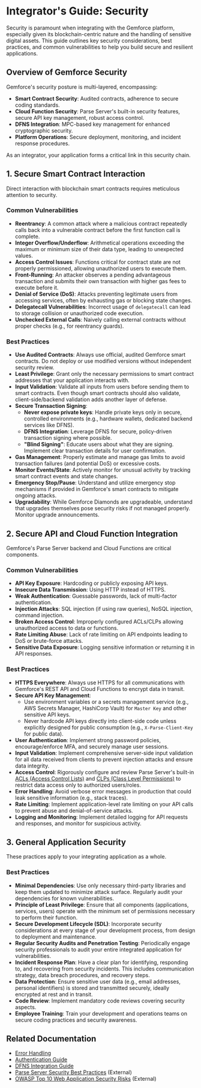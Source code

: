 # Integrator's Guide: Security

Security is paramount when integrating with the Gemforce platform, especially given its blockchain-centric nature and the handling of sensitive digital assets. This guide outlines key security considerations, best practices, and common vulnerabilities to help you build secure and resilient applications.

## Overview of Gemforce Security

Gemforce's security posture is multi-layered, encompassing:

-   **Smart Contract Security**: Audited contracts, adherence to secure coding standards.
-   **Cloud Function Security**: Parse Server's built-in security features, secure API key management, robust access control.
-   **DFNS Integration**: MPC-based key management for enhanced cryptographic security.
-   **Platform Operations**: Secure deployment, monitoring, and incident response procedures.

As an integrator, your application forms a critical link in this security chain.

## 1. Secure Smart Contract Interaction

Direct interaction with blockchain smart contracts requires meticulous attention to security.

### Common Vulnerabilities

-   **Reentrancy**: A common attack where a malicious contract repeatedly calls back into a vulnerable contract before the first function call is complete.
-   **Integer Overflow/Underflow**: Arithmetical operations exceeding the maximum or minimum size of their data type, leading to unexpected values.
-   **Access Control Issues**: Functions critical for contract state are not properly permissioned, allowing unauthorized users to execute them.
-   **Front-Running**: An attacker observes a pending advantageous transaction and submits their own transaction with higher gas fees to execute before it.
-   **Denial of Service (DoS)**: Attacks preventing legitimate users from accessing services, often by exhausting gas or blocking state changes.
-   **Delegatecall Vulnerabilities**: Incorrect usage of `delegatecall` can lead to storage collision or unauthorized code execution.
-   **Unchecked External Calls**: Naively calling external contracts without proper checks (e.g., for reentrancy guards).

### Best Practices

-   **Use Audited Contracts**: Always use official, audited Gemforce smart contracts. Do not deploy or use modified versions without independent security review.
-   **Least Privilege**: Grant only the necessary permissions to smart contract addresses that your application interacts with.
-   **Input Validation**: Validate all inputs from users before sending them to smart contracts. Even though smart contracts should also validate, client-side/backend validation adds another layer of defense.
-   **Secure Transaction Signing**:
    -   **Never expose private keys**: Handle private keys only in secure, controlled environments (e.g., hardware wallets, dedicated backend services like DFNS).
    -   **DFNS Integration**: Leverage DFNS for secure, policy-driven transaction signing where possible.
    -   **"Blind Signing"**: Educate users about what they are signing. Implement clear transaction details for user confirmation.
-   **Gas Management**: Properly estimate and manage gas limits to avoid transaction failures (and potential DoS) or excessive costs.
-   **Monitor Events/State**: Actively monitor for unusual activity by tracking smart contract events and state changes.
-   **Emergency Stop/Pause**: Understand and utilize emergency stop mechanisms if provided in Gemforce's smart contracts to mitigate ongoing attacks.
-   **Upgradability**: While Gemforce Diamonds are upgradeable, understand that upgrades themselves pose security risks if not managed properly. Monitor upgrade announcements.

## 2. Secure API and Cloud Function Integration

Gemforce's Parse Server backend and Cloud Functions are critical components.

### Common Vulnerabilities

-   **API Key Exposure**: Hardcoding or publicly exposing API keys.
-   **Insecure Data Transmission**: Using HTTP instead of HTTPS.
-   **Weak Authentication**: Guessable passwords, lack of multi-factor authentication.
-   **Injection Attacks**: SQL injection (if using raw queries), NoSQL injection, command injection.
-   **Broken Access Control**: Improperly configured ACLs/CLPs allowing unauthorized access to data or functions.
-   **Rate Limiting Abuse**: Lack of rate limiting on API endpoints leading to DoS or brute-force attacks.
-   **Sensitive Data Exposure**: Logging sensitive information or returning it in API responses.

### Best Practices

-   **HTTPS Everywhere**: Always use HTTPS for all communications with Gemforce's REST API and Cloud Functions to encrypt data in transit.
-   **Secure API Key Management**:
    -   Use environment variables or a secrets management service (e.g., AWS Secrets Manager, HashiCorp Vault) for `Master Key` and other sensitive API keys.
    -   Never hardcode API keys directly into client-side code unless explicitly designed for public consumption (e.g., `X-Parse-Client-Key` for public data).
-   **User Authentication**: Implement strong password policies, encourage/enforce MFA, and securely manage user sessions.
-   **Input Validation**: Implement comprehensive server-side input validation for all data received from clients to prevent injection attacks and ensure data integrity.
-   **Access Control**: Rigorously configure and review Parse Server's built-in [ACLs (Access Control Lists)](https://docs.parseplatform.org/parse-server/guide/#acls-and-class-level-permissions) and [CLPs (Class Level Permissions)](https://docs.parseplatform.org/parse-server/guide/#class-level-permissions) to restrict data access only to authorized users/roles.
-   **Error Handling**: Avoid verbose error messages in production that could leak sensitive information (e.g., stack traces).
-   **Rate Limiting**: Implement application-level rate limiting on your API calls to prevent abuse and denial-of-service attacks.
-   **Logging and Monitoring**: Implement detailed logging for API requests and responses, and monitor for suspicious activity.

## 3. General Application Security

These practices apply to your integrating application as a whole.

### Best Practices

-   **Minimal Dependencies**: Use only necessary third-party libraries and keep them updated to minimize attack surface. Regularly audit your dependencies for known vulnerabilities.
-   **Principle of Least Privilege**: Ensure that all components (applications, services, users) operate with the minimum set of permissions necessary to perform their function.
-   **Secure Development Lifecycle (SDL)**: Incorporate security considerations at every stage of your development process, from design to deployment and maintenance.
-   **Regular Security Audits and Penetration Testing**: Periodically engage security professionals to audit your entire integrated application for vulnerabilities.
-   **Incident Response Plan**: Have a clear plan for identifying, responding to, and recovering from security incidents. This includes communication strategy, data breach procedures, and recovery steps.
-   **Data Protection**: Ensure sensitive user data (e.g., email addresses, personal identifiers) is stored and transmitted securely, ideally encrypted at rest and in transit.
-   **Code Review**: Implement mandatory code reviews covering security aspects.
-   **Employee Training**: Train your development and operations teams on secure coding practices and security awareness.

## Related Documentation

-   [Error Handling](error-handling.md)
-   [Authentication Guide](authentication.md)
-   [DFNS Integration Guide](dfns.md)
-   [Parse Server Security Best Practices](https://docs.parseplatform.org/parse-server/guide/#security) (External)
-   [OWASP Top 10 Web Application Security Risks](https://owasp.org/www-project-top-ten/) (External)